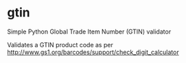 gtin
====

Simple Python Global Trade Item Number (GTIN) validator

Validates a GTIN product code as per http://www.gs1.org/barcodes/support/check_digit_calculator
